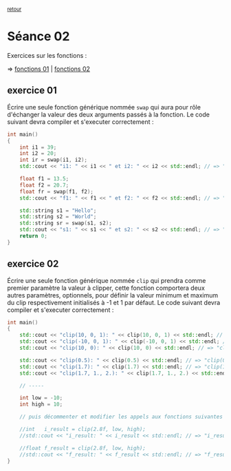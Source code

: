 <p><sup><a href="../readme.md">retour</a></sup></p>

# Séance 02

Exercices sur les fonctions :

=> [fonctions 01](../functions_01.md) | [fonctions 02](../functions_02.md)

## exercice 01

Écrire une seule fonction générique nommée `swap` qui aura pour rôle d'échanger
la valeur des deux arguments passés à la fonction.
Le code suivant devra compiler et s'executer correctement :

```cpp
int main()
{
    int i1 = 39;
    int i2 = 20;
    int ir = swap(i1, i2);
    std::cout << "i1: " << i1 << " et i2: " << i2 << std::endl; // => "i1: 20 et i2: 39"

    float f1 = 13.5;
    float f2 = 20.7;
    float fr = swap(f1, f2);
    std::cout << "f1: " << f1 << " et f2: " << f2 << std::endl; // => "f1: 20.7 et f2: 13.5"

    std::string s1 = "Hello";
    std::string s2 = "World";
    std::string sr = swap(s1, s2);
    std::cout << "s1: " << s1 << " et s2: " << s2 << std::endl; // => "f1: World et s2: Hello"
    return 0;
}
```

## exercice 02

Écrire une seule fonction générique nommée `clip` qui prendra comme premier paramètre la valeur à clipper,
cette fonction comportera deux autres paramètres, optionnels, pour définir la valeur minimum et maximum du clip respectivement initialisés à -1 et 1 par défaut.
Le code suivant devra compiler et s'executer correctement :

```cpp
int main()
{
    std::cout << "clip(10, 0, 1): " << clip(10, 0, 1) << std::endl; // => "clip(10, 0, 1): 1"
    std::cout << "clip(-10, 0, 1): " << clip(-10, 0, 1) << std::endl; // => "clip(-10, 0, 1): 0"
    std::cout << "clip(10, 0): " << clip(10, 0) << std::endl; // => "clip(10, 0): 1"

    std::cout << "clip(0.5): " << clip(0.5) << std::endl; // => "clip(0.5): 0.5"
    std::cout << "clip(1.7): " << clip(1.7) << std::endl; // => "clip(1.7): 1."
    std::cout << "clip(1.7, 1., 2.): " << clip(1.7, 1., 2.) << std::endl; // => "clip(1.7, 1., 2.): 1.7"

    // -----

    int low = -10;
    int high = 10;

    // puis décommenter et modifier les appels aux fonctions suivantes afin que le code compile:

    //int   i_result = clip(2.8f, low, high);
    //std::cout << "i_result: " << i_result << std::endl; // => "i_result: 2"

    //float f_result = clip(2.8f, low, high);
    //std::cout << "f_result: " << f_result << std::endl; // => "f_result: 2.8"
}
```
